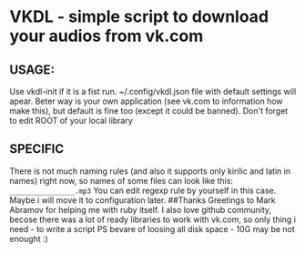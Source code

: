 # VKDL - simple script to download your audios from vk.com
## USAGE:
Use vkdl-init if it is a fist run. ~/.config/vkdl.json file with default settings will apear. Beter way is your own application (see vk.com to information how make this), but default is fine too (except it could be banned). Don't forget to edit ROOT of your local library
## SPECIFIC
There is not much naming rules (and also it supports only kirilic and latin in names) right now, so names of some files can look like this:
`________________.mp3`
You can edit regexp rule by yourself in this case. Maybe i will move it to configuration later.
##Thanks
Greetings to Mark Abramov for helping me with ruby itself. I also love github community, becose there was a lot of ready libraries to work with vk.com, so only thing i need - to write a script
PS bevare of loosing all disk space - 10G may be not enought :)
